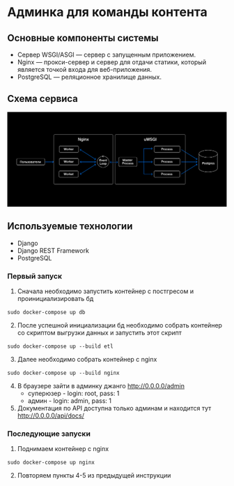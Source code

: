 # Админка для команды контента

## Основные компоненты системы
- Cервер WSGI/ASGI — сервер с запущенным приложением.
- Nginx — прокси-сервер и сервер для отдачи статики, который является точкой входа для веб-приложения.
- PostgreSQL — реляционное хранилище данных.

## Схема сервиса
![](S1.1_3_nginx_1_1602196301.jpg)

## Используемые технологии
- Django
- Django REST Framework
- PostgreSQL

### Первый запуск

1. Сначала необходимо запустить контейнер с постгресом и проинициализировать бд
```shell
sudo docker-compose up db
```
2. После успешной инициализации бд необходимо собрать контейнер со скриптом выгрузки данных
и запустить этот скрипт
```shell
sudo docker-compose up --build etl
```
3. Далее необходимо собрать контейнер с nginx
```shell
sudo docker-compose up --build nginx
```
4. В браузере зайти в админку джанго http://0.0.0.0/admin
   - суперюзер - login: root, pass: 1
   - админ - login: admin, pass: 1
5. Документация по API доступна только админам и находится тут http://0.0.0.0/api/docs/

### Последующие запуски
1. Поднимаем контейнер с nginx
```shell
sudo docker-compose up nginx
```
2. Повторяем пункты 4-5 из предыдущей инструкции

